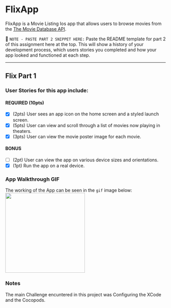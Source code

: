 # FlixApp
FlixApp is a Movie Listing Ios app that allows users to browse movies from the [The Movie Database API](http://docs.themoviedb.apiary.io/#).

📝 `NOTE - PASTE PART 2 SNIPPET HERE:` Paste the README template for part 2 of this assignment here at the top. This will show a history of your development process, which users stories you completed and how your app looked and functioned at each step.

---

## Flix Part 1

### User Stories for this app include:
#### REQUIRED (10pts)
- [x] (2pts) User sees an app icon on the home screen and a styled launch screen.
- [x] (5pts) User can view and scroll through a list of movies now playing in theaters.
- [x] (3pts) User can view the movie poster image for each movie.

#### BONUS
- [ ] (2pt) User can view the app on various device sizes and orientations.
- [x] (1pt) Run the app on a real device.

### App Walkthrough GIF
The working of the App can be seen in the `gif` image below: 
<img src="https://github.com/Rakesh-Nagaraju/FlixApp/blob/main/Screen-Recording-2021-02-11-at-7%20(1).gif" width=250><br>

### Notes
The main Challenge encuntered in this project was Configuring the XCode and the Cocopods.
